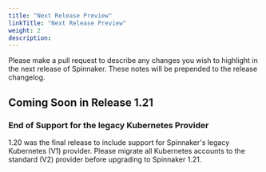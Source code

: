 ```yaml
---
title: "Next Release Preview"
linkTitle: "Next Release Preview"
weight: 2
description:
---
```


Please make a pull request to describe any changes you wish to highlight
in the next release of Spinnaker. These notes will be prepended to the release
changelog.

## Coming Soon in Release 1.21

### End of Support for the legacy Kubernetes Provider

1.20 was the final release to include support for Spinnaker's legacy Kubernetes
(V1) provider. Please migrate all Kubernetes accounts to the standard (V2)
provider before upgrading to Spinnaker 1.21.
